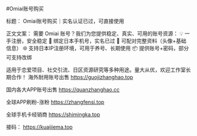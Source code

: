 #Omiai账号购买

标题：
Omiai账号购买｜实名认证已过，可直接使用

正文文案：
需要 Omiai 账号？我们为您提供稳定、真实、可用的账号资源：
💡 一手注册，安全稳定
📱 绑定日本手机号，实名已过
🧾 可配对完整资料（头像+基础信息）
🌐 支持日本IP注册环境，可用于养号、长期使用
📦 提供账号+密码，部分可支持改绑

适用于恋爱项目、社交引流、日区资源研究等多种用途。量大从优，欢迎工作室长期合作！
海外耐用账号出售
https://guojizhanghao.top 

国内各大APP账号出售
https://quanzhanghao.cc     

全球APP刷粉-涨粉 
https://zhangfensi.top 

全球手机卡经销商
https://shimingka.top 

接码：
https://kuaijiema.top